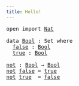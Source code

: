 ```yaml
---
title: Hello!
---
```


<pre class="Agda"><a id="32" class="Keyword">open</a> <a id="37" class="Keyword">import</a> <a id="44" href="Nat.html" class="Module">Nat</a>

<a id="49" class="Keyword">data</a> <a id="Bool"></a><a id="54" href="2019-12-11-hello.html#54" class="Datatype">Bool</a> <a id="59" class="Symbol">:</a> <a id="61" class="PrimitiveType">Set</a> <a id="65" class="Keyword">where</a>
  <a id="Bool.false"></a><a id="73" href="2019-12-11-hello.html#73" class="InductiveConstructor">false</a> <a id="79" class="Symbol">:</a> <a id="81" href="2019-12-11-hello.html#54" class="Datatype">Bool</a>
  <a id="Bool.true"></a><a id="88" href="2019-12-11-hello.html#88" class="InductiveConstructor">true</a> <a id="93" class="Symbol">:</a> <a id="95" href="2019-12-11-hello.html#54" class="Datatype">Bool</a>

<a id="not"></a><a id="101" href="2019-12-11-hello.html#101" class="Function">not</a> <a id="105" class="Symbol">:</a> <a id="107" href="2019-12-11-hello.html#54" class="Datatype">Bool</a> <a id="112" class="Symbol">→</a> <a id="114" href="2019-12-11-hello.html#54" class="Datatype">Bool</a>
<a id="119" href="2019-12-11-hello.html#101" class="Function">not</a> <a id="123" href="2019-12-11-hello.html#73" class="InductiveConstructor">false</a> <a id="129" class="Symbol">=</a> <a id="131" href="2019-12-11-hello.html#88" class="InductiveConstructor">true</a>
<a id="136" href="2019-12-11-hello.html#101" class="Function">not</a> <a id="140" href="2019-12-11-hello.html#88" class="InductiveConstructor">true</a>  <a id="146" class="Symbol">=</a> <a id="148" href="2019-12-11-hello.html#73" class="InductiveConstructor">false</a>
</pre>